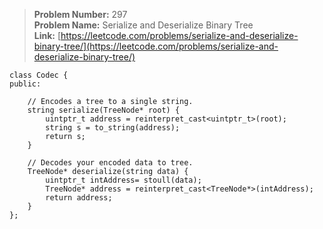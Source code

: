 > **Problem Number:** 297 <br>
> **Problem Name:** Serialize and Deserialize Binary Tree <br>
> **Link:** [https://leetcode.com/problems/serialize-and-deserialize-binary-tree/](https://leetcode.com/problems/serialize-and-deserialize-binary-tree/)

    class Codec {
    public:

        // Encodes a tree to a single string.
        string serialize(TreeNode* root) {
            uintptr_t address = reinterpret_cast<uintptr_t>(root);
            string s = to_string(address);
            return s;
        }

        // Decodes your encoded data to tree.
        TreeNode* deserialize(string data) {
            uintptr_t intAddress= stoull(data);
            TreeNode* address = reinterpret_cast<TreeNode*>(intAddress);
            return address;
        }
    };
